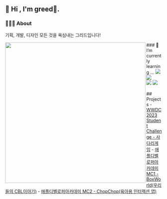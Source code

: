 <div align="left">

## 👋 Hi , I'm greed.
### 👨🏻‍💻  About
기획, 개발, 디자인 모든 것을 욕심내는 그리드입니다!

<img align = "left" src = "https://github-readme-stats.vercel.app/api?username=greeddk&show_icons=true&theme=buefy" width = 450/>

<div align=left> 
 ### 🌱 I’m currently learning ...
<img src="https://img.shields.io/badge/swift-F05138?style=for-the-badge&logo=swift&logoColor=white">
<img src="https://img.shields.io/badge/java-007396?style=for-the-badge&logo=java&logoColor=white"> 


<br>
<img src="https://img.shields.io/badge/github-181717?style=for-the-badge&logo=github&logoColor=white">
<img src="https://img.shields.io/badge/git-F05032?style=for-the-badge&logo=git&logoColor=white">
  
</div>

<br>
##  Projects
 - <a href="[https://github.com/Greeddk/WWDC2023]">WWDC2023 Student Challenge - 사다리게임</a>
 - <a href="[https://github.com/Greeddk/BoxWorld.git]">애플디벨로퍼아카데미 MC1 - BoxWorld(우리들의 CBL이야기)</a>
 - <a href="[https://github.com/MC2-Team7]">애플디벨로퍼아카데미 MC2 - ChopChop(육아용 인터렉션 앱)</a>
  
  
<!--
**Greeddk/Greeddk** is a ✨ _special_ ✨ repository because its `README.md` (this file) appears on your GitHub profile.

Here are some ideas to get you started:

- 🔭 I’m currently working on ...
- 🌱 I’m currently learning ...
- 👯 I’m looking to collaborate on ...
- 🤔 I’m looking for help with ...
- 💬 Ask me about ...
- 📫 How to reach me: ...
- 😄 Pronouns: ...
- ⚡ Fun fact: ...
-->

